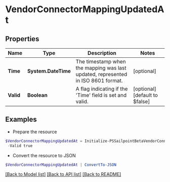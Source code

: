 # VendorConnectorMappingUpdatedAt
## Properties

Name | Type | Description | Notes
------------ | ------------- | ------------- | -------------
**Time** | **System.DateTime** | The timestamp when the mapping was last updated, represented in ISO 8601 format. | [optional] 
**Valid** | **Boolean** | A flag indicating if the &#39;Time&#39; field is set and valid. | [optional] [default to $false]

## Examples

- Prepare the resource
```powershell
$VendorConnectorMappingUpdatedAt = Initialize-PSSailpointBetaVendorConnectorMappingUpdatedAt  -Time 2024-03-14T12:56:19.391294Z `
 -Valid true
```

- Convert the resource to JSON
```powershell
$VendorConnectorMappingUpdatedAt | ConvertTo-JSON
```

[[Back to Model list]](../README.md#documentation-for-models) [[Back to API list]](../README.md#documentation-for-api-endpoints) [[Back to README]](../README.md)

